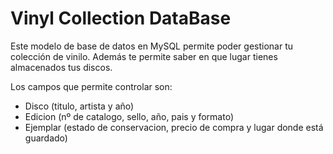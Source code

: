 # Vinyl Collection DataBase

Este modelo de base de datos en MySQL permite poder gestionar tu colección de vinilo. Además te permite saber en que lugar tienes almacenados tus discos.

Los campos que permite controlar son:
* Disco (titulo, artista y año)
* Edicion (nº de catalogo, sello, año, pais y formato)
* Ejemplar (estado de conservacion, precio de compra y lugar donde está guardado)
